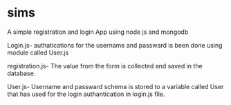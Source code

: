 # sims
A simple registration and login App using node js and mongodb

Login.js-
authatications for the username and passward is been done using module called User.js


registration.js-
The value from the form is collected and saved in the database.


User.js-
Username and passward schema is stored to a variable called User that has used for the login authantication in login.js file.

